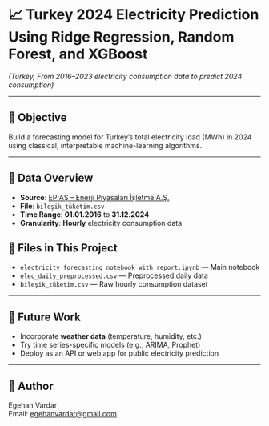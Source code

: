 # 📈 Turkey 2024 Electricity Prediction Using Ridge Regression, Random Forest, and XGBoost

*(Turkey, From 2016–2023 electricity consumption data to predict 2024 consumption)*

---

## 📌 Objective

Build a forecasting model for Turkey’s total electricity load (MWh) in 2024 using classical, interpretable machine-learning algorithms.

---

## 🧾 Data Overview

- **Source**: [EPİAŞ – Enerji Piyasaları İşletme A.Ş.](https://seffaflik.epias.com.tr/)
- **File**: `bileşik_tüketim.csv`
- **Time Range**: **01.01.2016** to **31.12.2024**
- **Granularity**: **Hourly** electricity consumption data

## 📁 Files in This Project

- `electricity_forecasting_notebook_with_report.ipynb` — Main notebook
- `elec_daily_preprocessed.csv` — Preprocessed daily data
- `bileşik_tüketim.csv` — Raw hourly consumption dataset

---

## 🔧 Future Work

- Incorporate **weather data** (temperature, humidity, etc.)
- Try time series-specific models (e.g., ARIMA, Prophet)
- Deploy as an API or web app for public electricity prediction

---

## 👤 Author

Egehan Vardar  
Email: <egehanvardar@gmail.com>  
